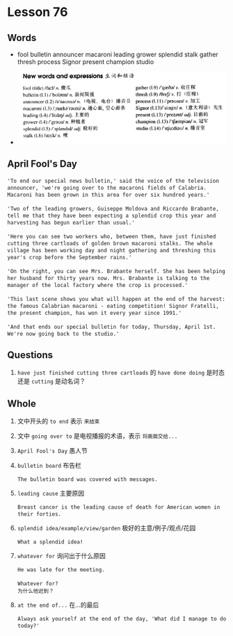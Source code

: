 # Lesson 76

## Words

- fool bulletin announcer macaroni leading grower splendid stalk gather thresh process Signor present champion studio

- ![Words](../../../Images/Part2/08/words-76.png)

## April Fool's Day

```
'To end our special news bulletin,' said the voice of the television announcer, 'we're going over to the macaroni fields of Calabria. Macaroni has been grown in this area for over six hundred years.'

'Two of the leading growers, Guiseppe Moldova and Riccardo Brabante, tell me that they have been expecting a splendid crop this year and harvesting has begun earlier than usual.'

'Here you can see two workers who, between them, have just finished cutting three cartloads of golden brown macaroni stalks. The whole village has been working day and night gathering and threshing this year's crop before the September rains.'

'On the right, you can see Mrs. Brabante herself. She has been helping her husband for thirty years now. Mrs. Brabante is talking to the manager of the local factory where the crop is processed.'

'This last scene shows you what will happen at the end of the harvest: the famous Calabrian macaroni - eating competition! Signor Fratelli, the present champion, has won it every year since 1991.'

'And that ends our special bulletin for today, Thursday, April 1st. We're now going back to the studio.'
```

## Questions

1. `have just finished cutting three cartloads` 的 `have done doing` 是时态还是 `cutting` 是动名词？

## Whole

1. 文中开头的 `to end` 表示 `来结束`

2. 文中 `going over to` 是电视播报的术语，表示 `将画面交给...`

3. `April Fool's Day` 愚人节

4. `bulletin board` 布告栏

   ```
   The bulletin board was covered with messages.
   ```

5. `leading cause` 主要原因

   ```
   Breast cancer is the leading cause of death for American women in their forties.
   ```

6. `splendid idea/example/view/garden` 极好的主意/例子/观点/花园

   ```
   What a splendid idea!
   ```

7. `whatever for` 询问出于什么原因

   ```
   He was late for the meeting.

   Whatever for?
   为什么他迟到？
   ```

8. `at the end of...` 在...的最后

   ```
   Always ask yourself at the end of the day, 'What did I manage to do today?'
   ```
